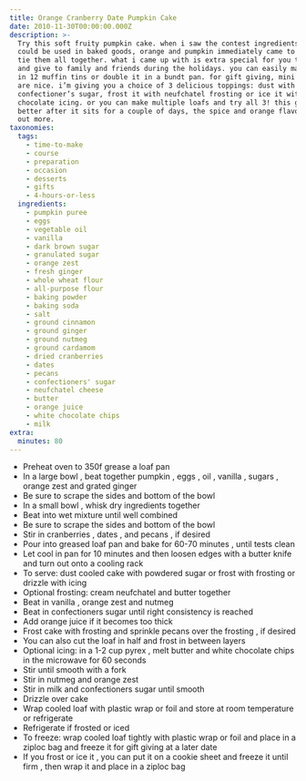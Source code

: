 ```yaml
---
title: Orange Cranberry Date Pumpkin Cake
date: 2010-11-30T00:00:00.000Z
description: >-
  Try this soft fruity pumpkin cake. when i saw the contest ingredients that
  could be used in baked goods, orange and pumpkin immediately came to mind to
  tie them all together. what i came up with is extra special for you to bake
  and give to family and friends during the holidays. you can easily make this
  in 12 muffin tins or double it in a bundt pan. for gift giving, mini loaf pans
  are nice. i’m giving you a choice of 3 delicious toppings: dust with
  confectioner’s sugar, frost it with neufchatel frosting or ice it with white
  chocolate icing. or you can make multiple loafs and try all 3! this gets even
  better after it sits for a couple of days, the spice and orange flavors come
  out more.
taxonomies:
  tags:
    - time-to-make
    - course
    - preparation
    - occasion
    - desserts
    - gifts
    - 4-hours-or-less
  ingredients:
    - pumpkin puree
    - eggs
    - vegetable oil
    - vanilla
    - dark brown sugar
    - granulated sugar
    - orange zest
    - fresh ginger
    - whole wheat flour
    - all-purpose flour
    - baking powder
    - baking soda
    - salt
    - ground cinnamon
    - ground ginger
    - ground nutmeg
    - ground cardamom
    - dried cranberries
    - dates
    - pecans
    - confectioners' sugar
    - neufchatel cheese
    - butter
    - orange juice
    - white chocolate chips
    - milk
extra:
  minutes: 80
---
```

 - Preheat oven to 350f grease a loaf pan
 - In a large bowl , beat together pumpkin , eggs , oil , vanilla , sugars , orange zest and grated ginger
 - Be sure to scrape the sides and bottom of the bowl
 - In a small bowl , whisk dry ingredients together
 - Beat into wet mixture until well combined
 - Be sure to scrape the sides and bottom of the bowl
 - Stir in cranberries , dates , and pecans , if desired
 - Pour into greased loaf pan and bake for 60-70 minutes , until tests clean
 - Let cool in pan for 10 minutes and then loosen edges with a butter knife and turn out onto a cooling rack
 - To serve: dust cooled cake with powdered sugar or frost with frosting or drizzle with icing
 - Optional frosting: cream neufchatel and butter together
 - Beat in vanilla , orange zest and nutmeg
 - Beat in confectioners sugar until right consistency is reached
 - Add orange juice if it becomes too thick
 - Frost cake with frosting and sprinkle pecans over the frosting , if desired
 - You can also cut the loaf in half and frost in between layers
 - Optional icing: in a 1-2 cup pyrex , melt butter and white chocolate chips in the microwave for 60 seconds
 - Stir until smooth with a fork
 - Stir in nutmeg and orange zest
 - Stir in milk and confectioners sugar until smooth
 - Drizzle over cake
 - Wrap cooled loaf with plastic wrap or foil and store at room temperature or refrigerate
 - Refrigerate if frosted or iced
 - To freeze: wrap cooled loaf tightly with plastic wrap or foil and place in a ziploc bag and freeze it for gift giving at a later date
 - If you frost or ice it , you can put it on a cookie sheet and freeze it until firm , then wrap it and place in a ziploc bag
